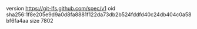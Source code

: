 version https://git-lfs.github.com/spec/v1
oid sha256:1f8e205e9d9a0d8fa8881f122da73db2b524fddfd40c24db404c0a58bf6fa4aa
size 7802

